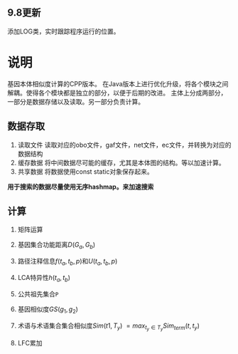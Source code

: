 ## 9.8更新
添加LOG类，实时跟踪程序运行的位置。


# 说明
基因本体相似度计算的CPP版本。
在Java版本上进行优化升级，将各个模块之间解耦。使得各个模块都是独立的部分，以便于后期的改进。
主体上分成两部分，一部分是数据存储以及读取。另一部分负责计算。

## 数据存取
1. 读取文件
    读取对应的obo文件，gaf文件，net文件，ec文件，并转换为对应的数据结构
2. 缓存数据
    将中间数据尽可能的缓存，尤其是本体图的结构。等以加速计算。
3. 共享数据
    将数据使用const static对象保存起来。

**用于搜索的数据尽量使用无序hashmap。来加速搜索**


## 计算

1. 矩阵运算

2. 基因集合功能距离$D(G_a,G_b)$

3. 路径注释信息$f(t_a,t_b,p)$和$U(t_a,t_b,p)$



4. LCA特异性$h(t_a,t_b)$

5. 公共祖先集合`P`

6. 基因相似度$GS(g_1,g_2)$

7. 术语与术语集合集合相似度$Sim(t1,T_y)$
 $= max_{t_y \in  T_y}Sim_{term}(t,t_y)$

8. LFC累加
